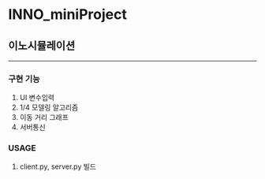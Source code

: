 # INNO_miniProject
## 이노시뮬레이션
-----
### 구현 기능
1. UI 변수입력
2. 1/4 모델링 알고리즘
3. 이동 거리 그래프
4. 서버통신

### USAGE
1. client.py, server.py 빌드
